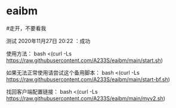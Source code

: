 # eaibm
#走开，不要看我


测试
2020年11月27日 20:22 ：成功

使用方法：
bash <(curl -Ls https://raw.githubusercontent.com/A233S/eaibm/main/start.sh)

如果无法正常使用请尝试这个备用脚本：
bash <(curl -Ls https://raw.githubusercontent.com/A233S/eaibm/main/start-bf.sh)


找回客户端配置链接：
bash <(curl -Ls https://raw.githubusercontent.com/A233S/eaibm/main/myv2.sh)
